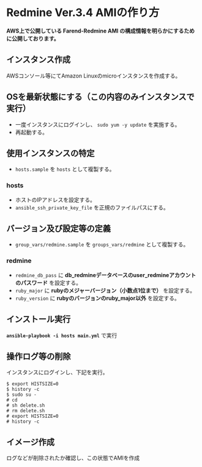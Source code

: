 # Redmine Ver.3.4 AMIの作り方

**AWS上で公開している Farend-Redmine AMI の構成情報を明らかにするために公開しております。**

## インスタンス作成

AWSコンソール等にてAmazon Linuxのmicroインスタンスを作成する。

## OSを最新状態にする（この内容のみインスタンスで実行）

* 一度インスタンスにログインし、 `sudo yum -y update` を実施する。
* 再起動する。

## 使用インスタンスの特定

* `hosts.sample` を `hosts` として複製する。

### hosts

* ホストのIPアドレスを設定する。
* `ansible_ssh_private_key_file` を正規のファイルパスにする。

## バージョン及び設定等の定義

* `group_vars/redmine.sample` を `groups_vars/redmine` として複製する。

### redmine

* `redmine_db_pass` に **db_redmineデータベースのuser_redmineアカウントのパスワード** を設定する。
* `ruby_major` に **rubyのメジャーバージョン（小数点1位まで）** を設定する。
* `ruby_version` に **rubyのバージョンのruby_major以外** を設定する。

## インストール実行

**`ansible-playbook -i hosts main.yml`** で実行

## 操作ログ等の削除

インスタンスにログインし、下記を実行。

```
$ export HISTSIZE=0
$ history -c
$ sudo su -
# cd
# sh delete.sh
# rm delete.sh
# export HISTSIZE=0
# history -c
```

## イメージ作成

ログなどが削除されたか確認し、この状態でAMIを作成
